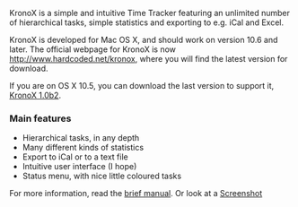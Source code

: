 KronoX is a simple and intuitive Time Tracker featuring an unlimited number of hierarchical tasks, simple statistics and exporting to e.g. iCal and Excel.

KronoX is developed for Mac OS X, and should work on version 10.6 and later.
The official webpage for KronoX is now http://www.hardcoded.net/kronox,
where you will find the latest version for download.

If you are on OS X 10.5, you can download the last version to support it,
[KronoX 1.0b2](http://kronox.googlecode.com/files/KronoX-1.0b2.dmg).

### Main features ###

  * Hierarchical tasks, in any depth
  * Many different kinds of statistics
  * Export to iCal or to a text file
  * Intuitive user interface (I hope)
  * Status menu, with nice little coloured tasks

For more information, read the
[brief manual](http://code.google.com/p/kronox/wiki/BriefManual).
Or look at a
[Screenshot](http://kronox.googlecode.com/files/screenshot-1.gif)